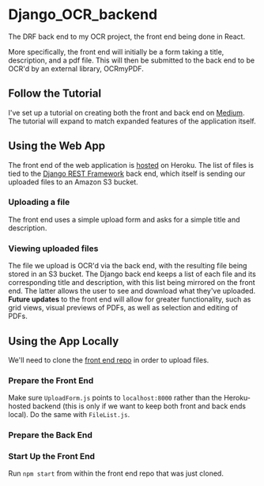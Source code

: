 # Django_OCR_backend

The DRF back end to my OCR project, the front end being done in React.

  

More specifically, the front end will initially be a form taking a title, description, and a pdf file. This will then be submitted to the back end to be OCR'd by an external library, OCRmyPDF.

  

## Follow the Tutorial

I've set up a tutorial on creating both the front and back end on [Medium](https://medium.com/@josephvcardenas/pdf-ocr-via-react-django-rest-framework-and-heroku-part-1-set-up-and-starting-on-the-back-end-7932626dc040).  The tutorial will expand to match expanded features of the application itself.  

## Using the Web App
The front end of the web application is [hosted](https://ocr-app-frontend.herokuapp.com/) on Heroku.  The list of files is tied to the [Django REST Framework](https://www.django-rest-framework.org/) back end, which itself is sending our uploaded files to an Amazon S3 bucket.

### Uploading a file
The front end uses a simple upload form and asks for a simple title and description.  

### Viewing uploaded files
The file we upload is OCR'd via the back end, with the resulting file being stored in an S3 bucket. The Django back end keeps a list of each file and its corresponding title and description, with this list being mirrored on the front end.  The latter allows the user to see and download what they've uploaded.  **Future updates** to the front end will allow for greater functionality, such as grid views, visual previews of PDFs, as well as selection and editing of PDFs.

## Using the App Locally
We'll need to clone the [front end repo](https://github.com/JosephVC/React_OCR_frontend) in order to upload files.  

### Prepare the Front End
Make sure `UploadForm.js` points to `localhost:8000` rather than the Heroku-hosted backend (this is only if we want to keep both front and back ends local). Do the same with `FileList.js`.  

### Prepare the Back End

### Start Up the Front End
Run `npm start` from within the front end repo that was just cloned.  